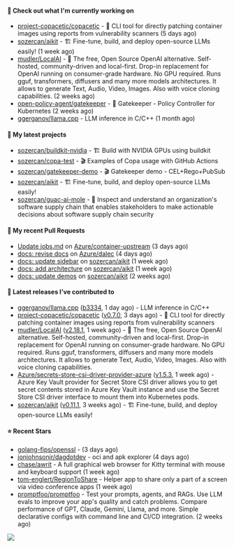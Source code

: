 #### 👷 Check out what I'm currently working on

- [project-copacetic/copacetic](https://github.com/project-copacetic/copacetic) - 🧵 CLI tool for directly patching container images using reports from vulnerability scanners (5 days ago)
- [sozercan/aikit](https://github.com/sozercan/aikit) - 🏗️ Fine-tune, build, and deploy open-source LLMs easily! (1 week ago)
- [mudler/LocalAI](https://github.com/mudler/LocalAI) - :robot: The free, Open Source OpenAI alternative. Self-hosted, community-driven and local-first. Drop-in replacement for OpenAI running on consumer-grade hardware. No GPU required. Runs gguf, transformers, diffusers and many more models architectures. It allows to generate Text, Audio, Video, Images. Also with voice cloning capabilities. (2 weeks ago)
- [open-policy-agent/gatekeeper](https://github.com/open-policy-agent/gatekeeper) - 🐊 Gatekeeper - Policy Controller for Kubernetes (2 weeks ago)
- [ggerganov/llama.cpp](https://github.com/ggerganov/llama.cpp) - LLM inference in C/C&#43;&#43; (1 month ago)

#### 🌱 My latest projects

- [sozercan/buildkit-nvidia](https://github.com/sozercan/buildkit-nvidia) - 🏗️ Build with NVIDIA GPUs using buildkit
- [sozercan/copa-test](https://github.com/sozercan/copa-test) - 🎬 Examples of Copa usage with GitHub Actions
- [sozercan/gatekeeper-demo](https://github.com/sozercan/gatekeeper-demo) - 🎬 Gatekeeper demo - CEL&#43;Rego&#43;PubSub
- [sozercan/aikit](https://github.com/sozercan/aikit) - 🏗️ Fine-tune, build, and deploy open-source LLMs easily!
- [sozercan/guac-ai-mole](https://github.com/sozercan/guac-ai-mole) - 🥑 Inspect and understand an organization&#39;s software supply chain that enables stakeholders to make actionable decisions about software supply chain security

#### 🔨 My recent Pull Requests

- [Update jobs.md](https://github.com/Azure/container-upstream/pull/139) on [Azure/container-upstream](https://github.com/Azure/container-upstream) (3 days ago)
- [docs: revise docs](https://github.com/Azure/dalec/pull/312) on [Azure/dalec](https://github.com/Azure/dalec) (4 days ago)
- [docs: update sidebar](https://github.com/sozercan/aikit/pull/324) on [sozercan/aikit](https://github.com/sozercan/aikit) (1 week ago)
- [docs: add architecture](https://github.com/sozercan/aikit/pull/323) on [sozercan/aikit](https://github.com/sozercan/aikit) (1 week ago)
- [docs: update demos](https://github.com/sozercan/aikit/pull/322) on [sozercan/aikit](https://github.com/sozercan/aikit) (2 weeks ago)

#### 🚀 Latest releases I've contributed to

- [ggerganov/llama.cpp](https://github.com/ggerganov/llama.cpp) ([b3334](https://github.com/ggerganov/llama.cpp/releases/tag/b3334), 1 day ago) - LLM inference in C/C&#43;&#43;
- [project-copacetic/copacetic](https://github.com/project-copacetic/copacetic) ([v0.7.0](https://github.com/project-copacetic/copacetic/releases/tag/v0.7.0), 3 days ago) - 🧵 CLI tool for directly patching container images using reports from vulnerability scanners
- [mudler/LocalAI](https://github.com/mudler/LocalAI) ([v2.18.1](https://github.com/mudler/LocalAI/releases/tag/v2.18.1), 1 week ago) - :robot: The free, Open Source OpenAI alternative. Self-hosted, community-driven and local-first. Drop-in replacement for OpenAI running on consumer-grade hardware. No GPU required. Runs gguf, transformers, diffusers and many more models architectures. It allows to generate Text, Audio, Video, Images. Also with voice cloning capabilities.
- [Azure/secrets-store-csi-driver-provider-azure](https://github.com/Azure/secrets-store-csi-driver-provider-azure) ([v1.5.3](https://github.com/Azure/secrets-store-csi-driver-provider-azure/releases/tag/v1.5.3), 1 week ago) - Azure Key Vault provider for Secret Store CSI driver allows you to get secret contents stored in Azure Key Vault instance and use the Secret Store CSI driver interface to mount them into Kubernetes pods.
- [sozercan/aikit](https://github.com/sozercan/aikit) ([v0.11.1](https://github.com/sozercan/aikit/releases/tag/v0.11.1), 3 weeks ago) - 🏗️ Fine-tune, build, and deploy open-source LLMs easily!

#### ⭐ Recent Stars

- [golang-fips/openssl](https://github.com/golang-fips/openssl) -  (3 days ago)
- [jonjohnsonjr/dagdotdev](https://github.com/jonjohnsonjr/dagdotdev) - oci and apk explorer (4 days ago)
- [chase/awrit](https://github.com/chase/awrit) - A full graphical web browser for Kitty terminal with mouse and keyboard support (1 week ago)
- [tom-englert/RegionToShare](https://github.com/tom-englert/RegionToShare) - Helper app to share only a part of a screen via video conference apps (1 week ago)
- [promptfoo/promptfoo](https://github.com/promptfoo/promptfoo) - Test your prompts, agents, and RAGs. Use LLM evals to improve your app&#39;s quality and catch problems. Compare performance of GPT, Claude, Gemini, Llama, and more. Simple declarative configs with command line and CI/CD integration. (2 weeks ago)

![](https://github-readme-stats.vercel.app/api?username=sozercan&theme=vision-friendly-dark&hide_border=false&include_all_commits=true&count_private=true)
